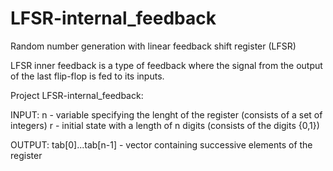 # LFSR-internal_feedback
Random number generation with linear feedback shift register (LFSR)

LFSR inner feedback is a type of feedback where the signal from the output of the last flip-flop is fed to its inputs.

Project LFSR-internal_feedback:

INPUT:
  n - variable specifying the lenght of the register (consists of a set of integers)
  r - initial state with a length of n digits (consists of the digits {0,1})
  
OUTPUT:
  tab[0]...tab[n-1] - vector containing successive elements of the register
